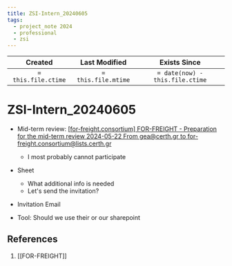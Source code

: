 ```yaml
---
title: ZSI-Intern_20240605
tags:
  - project_note 2024
  - professional
  - zsi
---
```

|     Created      |  Last Modified   |       Exists Since        |
|:----------------:|:----------------:|:----------------:|
| `= this.file.ctime` | `= this.file.mtime` | `= date(now) - this.file.ctime`|

# ZSI-Intern_20240605

- Mid-term review: [[for-freight.consortium] FOR-FREIGHT - Preparation for the mid-term review 2024-05-22 From gea@certh.gr to for-freight.consortium@lists.certh.gr](hook://email/6248433265704919aeaef9af00ae3806%40certh.gr)
	- I most probably cannot participate

- Sheet
	- What additional info is needed
	- Let's send the invitation?
- Invitation Email
- Tool: Should we use their or our sharepoint
## References
1. [[FOR-FREIGHT]]